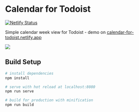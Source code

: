# Calendar for Todoist

[![Netlify Status](https://api.netlify.com/api/v1/badges/6a051f46-554d-47c9-a716-452b898d5981/deploy-status)](https://app.netlify.com/sites/calendar-for-todoist/deploys)

Simple calendar week view for Todoist - demo on [calendar-for-todoist.netlify.app](https://calendar-for-todoist.netlify.app)

<img src="https://mariuskaz.github.io/images/calendar.png" />


## Build Setup

``` bash
# install dependencies
npm install

# serve with hot reload at localhost:8080
npm run serve

# build for production with minification
npm run build
```

